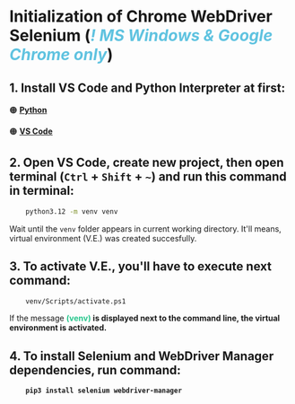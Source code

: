 # **Initialization of Chrome WebDriver Selenium (<i><span style="color:#60c3e0">! MS Windows & Google Chrome only</i>)**

## 1. Install VS Code and Python Interpreter at first:

🟠 <b>[Python](https://www.microsoft.com/store/productId/9NCVDN91XZQP?ocid=pdpshare)</b>

🟠 <b>[VS Code](https://code.visualstudio.com)</b>

## 2. Open VS Code, create new project, then open terminal (`Ctrl` + `Shift` + `~`) and run this command in terminal:
```bash 
    python3.12 -m venv venv
```
Wait until the `venv` folder appears in current working directory. It'll means, virtual environment (V.E.) was created succesfully.

## 3.  To activate V.E., you'll have to execute next command:
```bash 
    venv/Scripts/activate.ps1
```
If the message <span style="color:#28c78d"><b>(venv)</span> is displayed next to the command line, the virtual environment is activated.

## 4. To install Selenium and WebDriver Manager dependencies, run command:
```bash 
    pip3 install selenium webdriver-manager
```
